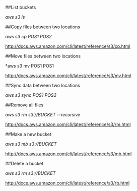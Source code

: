 ##List buckets

*aws s3 ls*

##Copy files between two locations

*aws s3 cp POS1 POS2*

http://docs.aws.amazon.com/cli/latest/reference/s3/cp.html

##Move files between two locations

*aws s3 mv POS1 POS1

http://docs.aws.amazon.com/cli/latest/reference/s3/mv.html

##Sync data between two locations

*aws s3 sync POS1 POS2*

##Remove all files

*aws s3 rm s3://BUCKET --recursive*

http://docs.aws.amazon.com/cli/latest/reference/s3/rm.html

##Make a new bucket

*aws s3 mb s3://BUCKET*

http://docs.aws.amazon.com/cli/latest/reference/s3/mb.html

##Delete a bucket

*aws s3 rm s3://BUCKET*

http://docs.aws.amazon.com/cli/latest/reference/s3/rb.html

